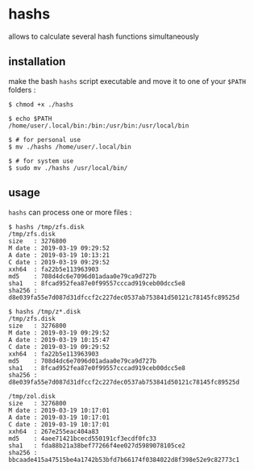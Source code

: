 # hashs
allows to calculate several hash functions simultaneously 


## installation

make the bash `hashs` script executable and move it to one of your `$PATH` folders :

```shell
$ chmod +x ./hashs

$ echo $PATH
/home/user/.local/bin:/bin:/usr/bin:/usr/local/bin

$ # for personal use
$ mv ./hashs /home/user/.local/bin

$ # for system use
$ sudo mv ./hashs /usr/local/bin/
```


## usage

`hashs` can process one or more files :

```shell
$ hashs /tmp/zfs.disk 
/tmp/zfs.disk
size   : 3276800
M date : 2019-03-19 09:29:52
A date : 2019-03-19 10:13:21
C date : 2019-03-19 09:29:52
xxh64  : fa22b5e113963903
md5    : 708d4dc6e7096d01adaa0e79ca9d727b
sha1   : 8fcad952fea87e0f99557cccad919ceb00dcc5e8
sha256 : d8e039fa55e7d087d31dfccf2c227dec0537ab753841d50121c78145fc89525d

$ hashs /tmp/z*.disk
/tmp/zfs.disk
size   : 3276800
M date : 2019-03-19 09:29:52
A date : 2019-03-19 10:15:47
C date : 2019-03-19 09:29:52
xxh64  : fa22b5e113963903
md5    : 708d4dc6e7096d01adaa0e79ca9d727b
sha1   : 8fcad952fea87e0f99557cccad919ceb00dcc5e8
sha256 : d8e039fa55e7d087d31dfccf2c227dec0537ab753841d50121c78145fc89525d

/tmp/zol.disk
size   : 3276800
M date : 2019-03-19 10:17:01
A date : 2019-03-19 10:17:01
C date : 2019-03-19 10:17:01
xxh64  : 267e255eac404a83
md5    : 4aee71421bcecd550191cf3ecdf0fc33
sha1   : fda88b21a38bef77266f4ee027d5989078105ce2
sha256 : bbcaade415a47515be4a1742b53bfd7b66174f0384022d8f398e52e9c82773c1
```
